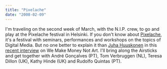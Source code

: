 ```yaml
---
title: "Pixelache"
date: "2008-02-09"
---
```


I'm traveling on the second week of March, with the N.I.P. crew, to go and play at the Pixelache festival in Helsinki. If you don't know about [Pixelache](http://www.pixelache.ac/), it's a festival with seminars, performances and workshops on the topics of Digital Media. But no one better to explain it than [Juha Huuskonen](http://juhuu.nu/) in this [recent interview](http://www.we-make-money-not-art.com/archives/2008/01/transcript-of-the-medellin-con.php "Juha Huuskonen on We Make Money Not Art") on We Make Money Not Art. I'll bring along the Airsticks and get together with André Gonçalves (PT), Tom Verbruggen (NL), Teresa Dillon (UK), Kathy Hinde (UK) and Rudolfo Quintas (PT).
